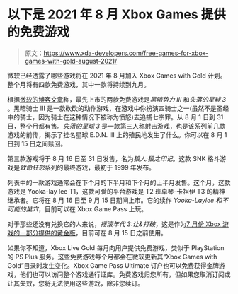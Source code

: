 # 以下是 2021 年 8 月 Xbox Games 提供的免费游戏

> 原文：<https://www.xda-developers.com/free-games-for-xbox-games-with-gold-august-2021/>

微软已经透露了哪些游戏将在 2021 年 8 月加入 Xbox Games with Gold 计划。整个月将有四款免费游戏，其中一款将持续到九月。

根据[微软的博客文章](https://news.xbox.com/en-us/2021/07/28/new-games-with-gold-for-august-2021/)称，最先上市的两款免费游戏是*黑暗势力 III* 和*失落的星球 3* 。黑暗骑士 III 是一款砍砍的动作游戏，在游戏中你扮演四骑士之一(虽然不是圣经中的骑士，因为骑士在这种情况下被称为愤怒)去追捕七宗罪。从 8 月 1 日到 31 日，整个月都有售。*失落的星球 3* 是一款第三人称射击游戏，也是该系列前几款游戏的前传，揭示了挂名星球 E.D.N. III 上的殖民地发生了什么。你可以在 8 月 1 日到 15 日之间赎回。

第三款游戏将于 8 月 16 日至 31 日发售，名为*狼人:狼之印记*。这款 SNK 格斗游戏是*致命狂怒*系列的最终游戏，最初于 1999 年发布。

列表中的一款游戏通常会在下个月的下半月和下个月的上半月发售。这个月，这款游戏是 Yooka-lay lee T1，这款可爱的平台游戏是 T2 班卓琴-卡祖伊 T3 的精神继承者。它将在 8 月 16 日至 9 月 15 日期间上市。它的续作 *Yooka-Laylee 和不可能的巢穴*，目前可以在 Xbox Game Pass 上玩。

对于那些还没有兑换它的人来说，*摇滚年代 3:让&打破*，这是作为[7 月份 Xbox 游戏的一部分提供的黄金版](https://news.xbox.com/en-us/2021/06/29/new-games-with-gold-for-july-2021/)，目前可在 8 月 15 日之前使用。

如果你不知道，Xbox Live Gold 每月向用户提供免费游戏，类似于 PlayStation 的 PS Plus 服务。这些免费游戏每个月都会在微软更新其“Xbox Games with Gold”目录时发生变化。Xbox Game Pass Ultimate 订户也可以免费获得金牌游戏，他们也可以访问整个游戏通行证库。免费游戏归您所有，但如果您取消订阅或让其失效，您将无法使用这些游戏，除非您续订。
